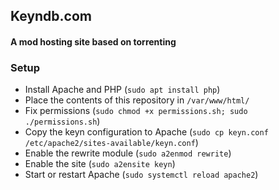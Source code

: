 ## Keyndb.com
#### A mod hosting site based on torrenting

### Setup

- Install Apache and PHP (`sudo apt install php`)
- Place the contents of this repository in `/var/www/html/`
- Fix permissions (`sudo chmod +x permissions.sh; sudo ./permissions.sh`)
- Copy the keyn configuration to Apache (`sudo cp keyn.conf /etc/apache2/sites-available/keyn.conf`)
- Enable the rewrite module (`sudo a2enmod rewrite`)
- Enable the site (`sudo a2ensite keyn`)
- Start or restart Apache (`sudo systemctl reload apache2`)
